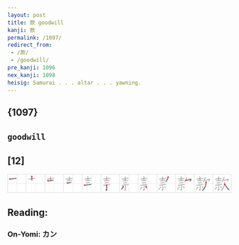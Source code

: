 ```yaml
---
layout: post
title: 款 goodwill
kanji: 款
permalink: /1097/
redirect_from:
 - /款/
 - /goodwill/
pre_kanji: 1096
nex_kanji: 1098
heisig: Samurai . . . altar . . . yawning.
---
```


## {1097}

## `goodwill`

## [12]

<div class="stroke"><img src="../images/E6ACBE.png" /></div>

## Reading:

### On-Yomi: カン
